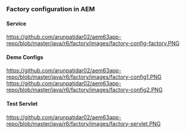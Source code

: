 ### Factory configuration in AEM

#### Service
https://github.com/arunpatidar02/aem63app-repo/blob/master/java/r6/factory/images/factory-config-factory.PNG

#### Demo Configs
https://github.com/arunpatidar02/aem63app-repo/blob/master/java/r6/factory/images/factory-config1.PNG
https://github.com/arunpatidar02/aem63app-repo/blob/master/java/r6/factory/images/factory-config2.PNG

#### Test Servlet
https://github.com/arunpatidar02/aem63app-repo/blob/master/java/r6/factory/images/factory-servlet.PNG
